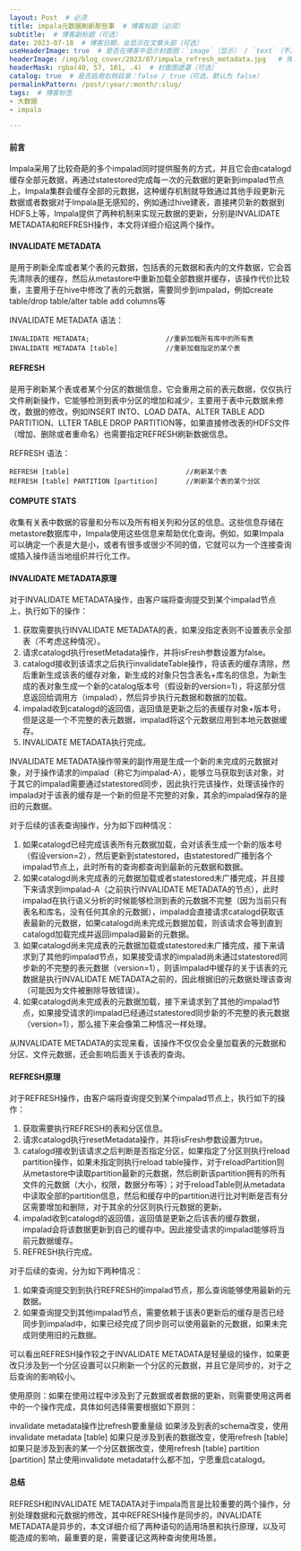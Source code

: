 ```yaml
---
layout: Post  # 必须
title: impala元数据刷新那些事  # 博客标题（必须）
subtitle:  # 博客副标题（可选）
date: 2023-07-18  # 博客日期，会显示在文章头部（可选）
useHeaderImage: true  # 是否在博客中显示封面图：`image`（显示） / `text`（不显示）（可选，默认为 `text`）
headerImage: /img/blog_cover/2023/07/impala_refresh_metadata.jpg   # 博客封面图（必须，即使上一项选了 `text`，图片也需要在首页显示）
headerMask: rgba(40, 57, 101, .4)  # 封面图遮罩（可选）
catalog: true  # 是否启用右侧目录：false / true（可选，默认为 false）
permalinkPattern: /post/:year/:month/:slug/
tags:  # 博客标签
- 大数据
- impala

---
```


#### 前言

Impala采用了比较奇葩的多个impalad同时提供服务的方式，并且它会由catalogd缓存全部元数据，再通过statestored完成每一次的元数据的更新到impalad节点上，Impala集群会缓存全部的元数据，这种缓存机制就导致通过其他手段更新元数据或者数据对于Impala是无感知的，例如通过hive建表，直接拷贝新的数据到HDFS上等，Impala提供了两种机制来实现元数据的更新，分别是INVALIDATE METADATA和REFRESH操作，本文将详细介绍这两个操作。




#### INVALIDATE METADATA

是用于刷新全库或者某个表的元数据，包括表的元数据和表内的文件数据，它会首先清除表的缓存，然后从metastore中重新加载全部数据并缓存，该操作代价比较重，主要用于在hive中修改了表的元数据，需要同步到impalad，例如create table/drop table/alter table add columns等


INVALIDATE METADATA 语法：

```
INVALIDATE METADATA;                   //重新加载所有库中的所有表
INVALIDATE METADATA [table]            //重新加载指定的某个表
```



#### REFRESH

是用于刷新某个表或者某个分区的数据信息，它会重用之前的表元数据，仅仅执行文件刷新操作，它能够检测到表中分区的增加和减少，主要用于表中元数据未修改，数据的修改，例如INSERT INTO、LOAD DATA、ALTER TABLE ADD PARTITION、LLTER TABLE DROP PARTITION等，如果直接修改表的HDFS文件（增加、删除或者重命名）也需要指定REFRESH刷新数据信息。



REFRESH 语法：

```
REFRESH [table]                             //刷新某个表
REFRESH [table] PARTITION [partition]       //刷新某个表的某个分区
```



#### **COMPUTE STATS**

收集有关表中数据的容量和分布以及所有相关列和分区的信息。这些信息存储在metastore数据库中，Impala使用这些信息来帮助优化查询。例如，如果Impala可以确定一个表是大是小，或者有很多或很少不同的值，它就可以为一个连接查询或插入操作适当地组织并行化工作。



#### INVALIDATE METADATA原理

对于INVALIDATE METADATA操作，由客户端将查询提交到某个impalad节点上，执行如下的操作：

1. 获取需要执行INVALIDATE METADATA的表，如果没指定表则不设置表示全部表（不考虑这种情况）。
2. 请求catalogd执行resetMetadata操作，并将isFresh参数设置为false。
3. catalogd接收到该请求之后执行invalidateTable操作，将该表的缓存清除，然后重新生成该表的缓存对象，新生成的对象只包含表名+库名的信息，为新生成的表对象生成一个新的catalog版本号（假设新的version=1），将这部分信息返回给调用方（impalad），然后异步执行元数据和数据的加载。
4. impalad收到catalogd的返回值，返回值是更新之后的表缓存对象+版本号，但是这是一个不完整的表元数据，impalad将这个元数据应用到本地元数据缓存。
5. INVALIDATE METADATA执行完成。

INVALIDATE METADATA操作带来的副作用是生成一个新的未完成的元数据对象，对于操作请求的impalad（称它为impalad-A），能够立马获取到该对象，对于其它的impalad需要通过statestored同步，因此执行完该操作，处理该操作的impalad对于该表的缓存是一个新的但是不完整的对象，其余的impalad保存的是旧的元数据。

对于后续的该表查询操作，分为如下四种情况：

1. 如果catalogd已经完成该表所有元数据加载，会对该表生成一个新的版本号（假设version=2），然后更新到statestored，由statestored广播到各个impalad节点上，此时所有的查询都查询到最新的元数据和数据。
2. 如果catalogd尚未完成表的元数据加载或者statestored未广播完成，并且接下来请求到impalad-A（之前执行INVALIDATE METADATA的节点），此时impalad在执行语义分析的时候能够检测到表的元数据不完整（因为当前只有表名和库名，没有任何其余的元数据），impalad会直接请求catalogd获取该表最新的元数据，如果catalogd尚未完成元数据加载，则该请求会等到直到catalogd加载完成并返回impalad最新的元数据。
3. 如果catalogd尚未完成表的元数据加载或statestored未广播完成，接下来请求到了其他的impalad节点，如果接受请求的impalad尚未通过statestored同步新的不完整的表元数据（version=1），则该impalad中缓存的关于该表的元数据是执行INVALIDATE METADATA之前的，因此根据旧的元数据处理该查询（可能因为文件被删除导致错误）。
4. 如果catalogd尚未完成表的元数据加载，接下来请求到了其他的impalad节点，如果接受请求的impalad已经通过statestored同步新的不完整的表元数据（version=1），那么接下来会像第二种情况一样处理。

从INVALIDATE METADATA的实现来看，该操作不仅仅会全量加载表的元数据和分区、文件元数据，还会影响后面关于该表的查询。



#### REFRESH原理

对于REFRESH操作，由客户端将查询提交到某个impalad节点上，执行如下的操作：

1. 获取需要执行REFRESH的表和分区信息。
2. 请求catalogd执行resetMetadata操作，并将isFresh参数设置为true。
3. catalogd接收到该请求之后判断是否指定分区，如果指定了分区则执行reload partition操作，如果未指定则执行reload table操作，对于reloadPartition则从metastore中读取partition最新的元数据，然后刷新该partition拥有的所有文件的元数据（大小，权限，数据分布等）；对于reloadTable则从metadata中读取全部的partition信息，然后和缓存中的partition进行比对判断是否有分区需要增加和删除，对于其余的分区则执行元数据的更新。
4. impalad收到catalogd的返回值，返回值是更新之后该表的缓存数据，impalad会将该数据更新到自己的缓存中。因此接受请求的impalad能够将当前元数据缓存。
5. REFRESH执行完成。

对于后续的查询，分为如下两种情况：

1. 如果查询提交到到执行REFRESH的impalad节点，那么查询能够使用最新的元数据。
2. 如果查询提交到其他impalad节点，需要依赖于该表0更新后的缓存是否已经同步到impalad中，如果已经完成了同步则可以使用最新的元数据，如果未完成则使用旧的元数据。

可以看出REFRESH操作较之于INVALIDATE METADATA是轻量级的操作，如果更改只涉及到一个分区设置可以只刷新一个分区的元数据，并且它是同步的，对于之后查询的影响较小。

使用原则：如果在使用过程中涉及到了元数据或者数据的更新，则需要使用这两者中的一个操作完成，具体如何选择需要根据如下原则：

invalidate metadata操作比refresh要重量级
如果涉及到表的schema改变，使用invalidate metadata [table]
如果只是涉及到表的数据改变，使用refresh [table]
如果只是涉及到表的某一个分区数据改变，使用refresh [table] partition [partition]
禁止使用invalidate metadata什么都不加，宁愿重启catalogd。



#### 总结

REFRESH和INVALIDATE METADATA对于impala而言是比较重要的两个操作，分别处理数据和元数据的修改，其中REFRESH操作是同步的，INVALIDATE METADATA是异步的，本文详细介绍了两种语句的适用场景和执行原理，以及可能造成的影响，最重要的是，需要谨记这两种查询使用场景。